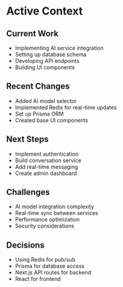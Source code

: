 # Active Context

## Current Work
- Implementing AI service integration
- Setting up database schema
- Developing API endpoints
- Building UI components

## Recent Changes
- Added AI model selector
- Implemented Redis for real-time updates
- Set up Prisma ORM
- Created base UI components

## Next Steps
- Implement authentication
- Build conversation service
- Add real-time messaging
- Create admin dashboard

## Challenges
- AI model integration complexity
- Real-time sync between services
- Performance optimization
- Security considerations

## Decisions
- Using Redis for pub/sub
- Prisma for database access
- Next.js API routes for backend
- React for frontend
